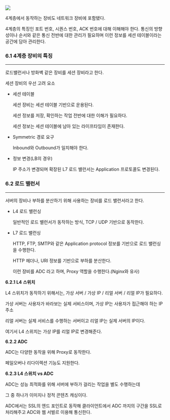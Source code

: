 <img src="https://github.com/monthly-cs/2024-01-network/assets/105256335/f3395769-c47e-448c-a120-81325f64eafe">

4계층에서 동작하는 장비도 네트워크 장비에 포함됐다.

4계층의 특징인 포트 번호, 시퀀스 번호, ACK 번호에 대해 이해해야 한다. 통신의 방향성이나 순서와 같은 통신 전반에 대한 관리가 필요하며 이런 정보를 세션 테이블이라는 공간에 담아 관리한다.

### 6.1 4계층 장비의 특징

---

로드밸런서나 방화벽 같은 장비를 세션 장비라고 한다.

세션 장비의 우선 고려 요소

- 세션 테이블
    
    
    세션 장비는 세션 테이블 기반으로 운용된다.
    
    세션 정보를 저장, 확인하는 작업 전반에 대한 이해가 필요하다.
    
    세션 정보는 세션 테이블에 남아 있는 라이프타임이 존재한다.
    

- Symmetric 경로 요구
    
    
    Inbound와 Outbound가 일치해야 한다.
    
- 정보 변경(LB의 경우)
    
    
    IP 주소가 변경되며 확장된 L7 로드 밸런서는 Application 프로토콜도 변경된다.
    

### 6.2 로드 밸런서

---

서버의 장비나 부하를 분산하기 위해 사용하는 장비를 로드 밸런서라고 한다.

- L4 로드 밸런싱
    
    
    일반적인 로드 밸런서가 동작하는 방식, TCP / UDP 기반으로 동작한다.
    

- L7 로드 밸런싱
    
    
    HTTP, FTP, SMTP와 같은 Application protocol 정보를 기반으로 로드 밸런싱을 수행한다. 
    
    HTTP 헤더나, URI 정보를 기반으로 부하를 분산한다.
    
    이런 장비를 ADC 라고 하며, Proxy 역할을 수행한다.(Nginx와 유사)
    

**6.2.1 L4 스위치**

L4 스위치가 동작하기 위해서는, 가상 서버 / 가상 IP / 리얼 서버 / 리얼 IP가 필요하다.

가상 서버는 사용자가 바라보는 실제 서비스이며, 가상 IP는 사용자가 접근해야 하는 IP 주소

리얼 서버는 실제 서비스를  수행하는 서버이고 리얼 IP는 실제 서버의 IP이다.

여기서 L4 스위치는 가상 IP를 리얼 IP로 변경해준다.

**6.2.2 ADC**

ADC는 다양한 동작을 위해 Proxy로 동작한다.

페일오버나 리다이렉션 기능도 지원한다.

**6.2.3 L4 스위치 vs ADC**

ADC는 성능 최적화를 위해 서버에 부하가 걸리는 작업을 별도 수행하는데

그 중 하나가 이미지나 정적 콘텐츠 캐싱이다.

ADC에서는 SSL의 엔드 포인트로 동작해 클라이언트에서 ADC 까지의 구간을 SSL로 처리해주고 ADC와 웹 서벌르 이용해 통신한다.